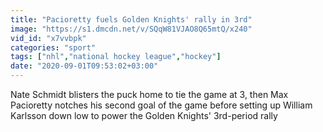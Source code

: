 ```yaml
---
title: "Pacioretty fuels Golden Knights' rally in 3rd"
image: "https://s1.dmcdn.net/v/SQqW81VJAO8Q65mtQ/x240"
vid_id: "x7vvbpk"
categories: "sport"
tags: ["nhl","national hockey league","hockey"]
date: "2020-09-01T09:53:02+03:00"
---
```

Nate Schmidt blisters the puck home to tie the game at 3, then Max Pacioretty notches his second goal of the game before setting up William Karlsson down low to power the Golden Knights' 3rd-period rally

